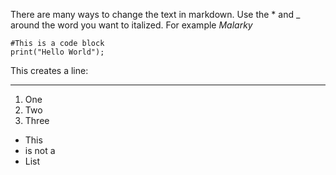 There are many ways to change the text in markdown.
Use the * and _ around the word you want to
italized. For example *Malarky*

```
#This is a code block
print("Hello World");
```

This creates a line:
***

1. One
2. Two
3. Three

* This 
* is not a 
* List

